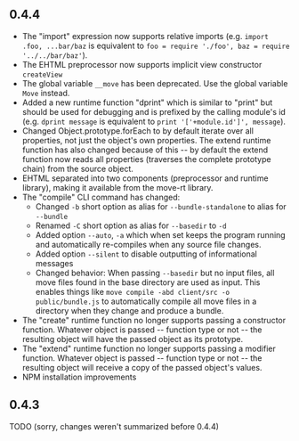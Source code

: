 ## 0.4.4

- The "import" expression now supports relative imports (e.g. `import .foo, ...bar/baz` is equivalent to `foo = require './foo', baz = require '../../bar/baz'`).
- The EHTML preprocessor now supports implicit view constructor `createView`
- The global variable `__move` has been deprecated. Use the global variable `Move` instead.
- Added a new runtime function "dprint" which is similar to "print" but should be used for debugging and is prefixed by the calling module's id (e.g. `dprint message` is equivalent to `print '['+module.id']', message`).
- Changed Object.prototype.forEach to by default iterate over all properties, not just the object's own properties. The extend runtime function has also changed because of this -- by default the extend function now reads all properties (traverses the complete prototype chain) from the source object.
- EHTML separated into two components (preprocessor and runtime library), making it available from the move-rt library.
- The "compile" CLI command has changed:
  - Changed `-b` short option as alias for `--bundle-standalone` to alias for `--bundle`
  - Renamed `-C` short option as alias for `--basedir` to `-d`
  - Added option `--auto`, `-a` which when set keeps the program running and automatically re-compiles when any source file changes.
  - Added option `--silent` to disable outputting of informational messages
  - Changed behavior: When passing `--basedir` but no input files, all move files found in the base directory are used as input. This enables things like `move compile -abd client/src -o public/bundle.js` to automatically compile all move files in a directory when they change and produce a bundle.
- The "create" runtime function no longer supports passing a constructor function. Whatever object is passed -- function type or not -- the resulting object will have the passed object as its prototype.
- The "extend" runtime function no longer supports passing a modifier function. Whatever object is passed -- function type or not -- the resulting object will receive a copy of the passed object's values.
- NPM installation improvements


## 0.4.3

TODO (sorry, changes weren't summarized before 0.4.4)
